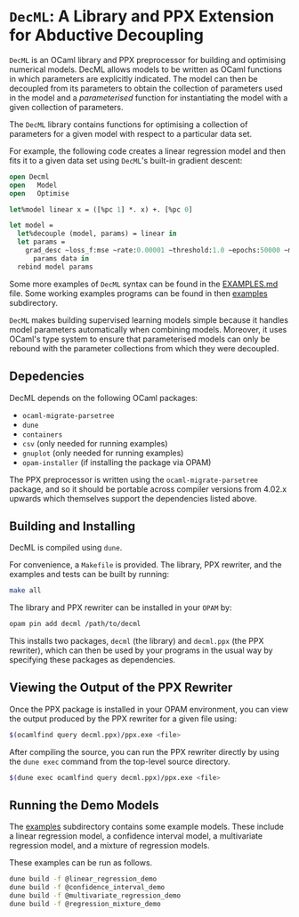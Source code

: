 # `DecML`: A Library and PPX Extension for Abductive Decoupling

`DecML` is an OCaml library and PPX preprocessor for building and optimising
numerical models. DecML allows models to be written as OCaml functions in which
parameters are explicitly indicated. The model can then be decoupled from its
parameters to obtain the collection of parameters used in the model and a
*parameterised* function for instantiating the model with a given collection of
parameters.

The `DecML` library contains functions for optimising a collection of parameters
for a given model with respect to a particular data set.

For example, the following code creates a linear regression model and then fits
it to a given data set using `DecML`'s built-in gradient descent:

```ocaml
open Decml
open   Model
open   Optimise

let%model linear x = ([%pc 1] *. x) +. [%pc 0]

let model =
  let%decouple (model, params) = linear in
  let params =
    grad_desc ~loss_f:mse ~rate:0.00001 ~threshold:1.0 ~epochs:50000 ~model
      params data in
  rebind model params
```

Some more examples of `DecML` syntax can be found in the
[EXAMPLES.md](EXAMPLES.md) file. Some working examples programs can be found in
then [examples](./examples) subdirectory.

`DecML` makes building supervised learning models simple because it handles
model parameters automatically when combining models. Moreover, it uses OCaml's
type system to ensure that parameterised models can only be rebound with the
parameter collections from which they were decoupled.

## Depedencies

DecML depends on the following OCaml packages:

* `ocaml-migrate-parsetree`
* `dune`
* `containers`
* `csv` (only needed for running examples)
* `gnuplot` (only needed for running examples)
* `opam-installer` (if installing the package via OPAM)

The PPX preprocessor is written using the `ocaml-migrate-parsetree` package, and
so it should be portable across compiler versions from 4.02.x upwards which
themselves support the dependencies listed above.

## Building and Installing

DecML is compiled using `dune`.

For convenience, a `Makefile` is provided. The library, PPX rewriter, and the
examples and tests can be built by running:

```bash
make all
```

The library and PPX rewriter can be installed in your `OPAM` by:

```bash
opam pin add decml /path/to/decml
```

This installs two packages, `decml` (the library) and `decml.ppx` (the PPX
rewriter), which can then be used by your programs in the usual way by
specifying these packages as dependencies.

## Viewing the Output of the PPX Rewriter

Once the PPX package is installed in your OPAM environment, you can view the
output produced by the PPX rewriter for a given file using:

```bash
$(ocamlfind query decml.ppx)/ppx.exe <file>
```

After compiling the source, you can run the PPX rewriter directly by using the
`dune exec` command from the top-level source directory.

```bash
$(dune exec ocamlfind query decml.ppx)/ppx.exe <file>
```
## Running the Demo Models

The [examples](./examples) subdirectory contains some example models.
These include a linear regression model, a confidence interval model,
a multivariate regression model, and a mixture of regression models.

These examples can be run as follows.

```bash
dune build -f @linear_regression_demo
dune build -f @confidence_interval_demo
dune build -f @multivariate_regression_demo
dune build -f @regression_mixture_demo
```
